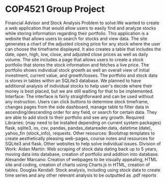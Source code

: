 # COP4521 Group Project
Financial Advisor and Stock Analysis
Problem to solve:We wanted to create a web application that would allow users to easily find and analyze stocks while storing information regarding their portfolio. This application is a website that allows users to search for stocks and view data. The site generates a chart of the adjusted closing price for any stock where the user can choose the timeframe displayed. It also creates a table that includes the date, open, high, low, close, and adjusted close prices as well as daily volume. The site includes a page that allows users to create a stock portfolio that stores the stock information and fetches a live price. The portfolio shows individual stock growth as well an overall view of initial investment, current value, and growth/losses. The portfolio and stock data is stores in tables within an SQLite3 database. We planned to have additional analysis of individual stocks to help user's decide where their money is best placed, but we are still waiting for that to be implemented.
Interface: The interface is fairly straightforward and can be used without any instruction. Users can click buttons to determine stock timeframe, changes pages from the side dashboard, manage table to filter data in ascending/descending order for any field, or search for certain data. They are able to add stock to their portfolio and see any growth.
Required Libraries:
(may need to be installed depending on current system packages)
flask,
sqlite3,
os,
csv,
pandas,
pandas_datareader.data,
datetime  (date),
yahoo_fin (stock_info),
requests.
Other resources: Bootstrap templates to create aesthetically pleasing web-pages, course notes and resources for SQLite3 and flask. Other websites to help solve individual issues.
Division of Work:
Aidan Martin: Web scraping of stock data dating back up to 5 years, moving data into database, creation of portfolio and addition into database.
Alexander Marcano: Creation of webpages to be visually appealing, HTML site and coding, creation of charts using Charts.js in HTML, creation of tables.
Douglas Kendall: Stock analysis, including using stock data to create time series and any other relevant analysis to be outputted as .pdf reports



